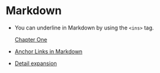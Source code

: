 # Markdown

- You can underline in Markdown by using the `<ins>` tag.

   <ins>Chapter One</ins>

- [Anchor Links in Markdown](https://gist.github.com/asabaylus/3071099)
- [Detail expansion](https://gist.github.com/ericclemmons/b146fe5da72ca1f706b2ef72a20ac39d)
